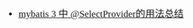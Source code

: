 <span  style="font-family: Simsun,serif; font-size: 17px; ">

- [mybatis 3 中 @SelectProvider的用法总结](http://www.mybatis.cn/archives/709.html)

</span>